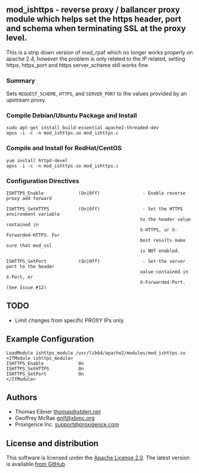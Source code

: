 ## mod_ishttps - reverse proxy / ballancer proxy module which helps set the https header, port and schema when terminating SSL at the proxy level.

This is a strip down version of mod_rpaf which no longer works properly on apache 2.4, however the problem is only related to the IP related, setting https, https_port and https server_scheme still works fine.

### Summary

Sets `REQUEST_SCHEME`, `HTTPS`, and `SERVER_PORT` to the values provided by an upstream proxy.

### Compile Debian/Ubuntu Package and Install

    sudo apt-get install build-essential apache2-threaded-dev
    apxs -i -c -n mod_ishttps.so mod_ishttps.c   

### Compile and Install for RedHat/CentOS

    yum install httpd-devel
    apxs -i -c -n mod_ishttps.so mod_ishttps.c

### Configuration Directives

    ISHTTPS_Enable             (On|Off)                - Enable reverse proxy add forward

    ISHTTPS_SetHTTPS           (On|Off)                - Set the HTTPS environment variable
                                                      to the header value contained in
                                                      X-HTTPS, or X-Forwarded-HTTPS. For
                                                      best results make sure that mod_ssl
                                                      is NOT enabled.

    ISHTTPS_SetPort            (On|Off)                - Set the server port to the header
                                                      value contained in X-Port, or
                                                      X-Forwarded-Port. (See Issue #12)

## TODO
- Limit changes from specific PROXY IPs only.

## Example Configuration

    LoadModule ishttps_module /usr/lib64/apache2/modules/mod_ishttps.so
    <IfModule ishttps_module>
    ISHTTPS_Enable             On
    ISHTTPS_SetHTTPS           On
    ISHTTPS_SetPort            On
    </IfModule>


## Authors

* Thomas Eibner <thomas@stderr.net>
* Geoffrey McRae <gnif@xbmc.org>
* Proxigence Inc. <support@proxigence.com>

## License and distribution

This software is licensed under the [Apache License 2.0](http://www.apache.org/licenses/LICENSE-2.0). The
latest version is available [from GitHub](http://github.com/gnif/mod_rpaf)
